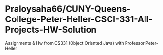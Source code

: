 # Praloysaha66/CUNY-Queens-College-Peter-Heller-CSCI-331-All-Projects-HW-Solution
 Assignments & Hw from CS331 (Object Oriented Java) with Professor Peter-Heller
